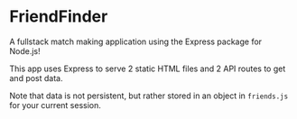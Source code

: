# FriendFinder
A fullstack match making application using the Express package for Node.js!



This app uses Express to serve 2 static HTML files and 2 API routes to get and post data.

Note that data is not persistent, but rather stored in an object in `friends.js` for your current session.




